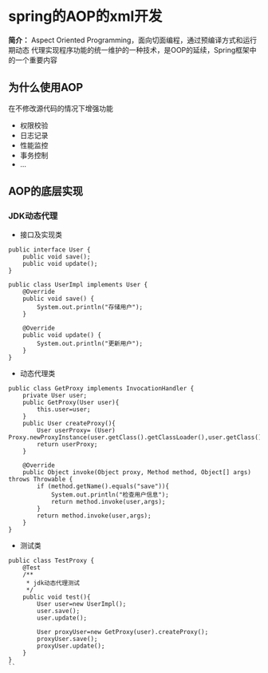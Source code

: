 # spring的AOP的xml开发
**简介：** Aspect Oriented Programming，面向切面编程，通过预编译方式和运行期动态
代理实现程序功能的统一维护的一种技术，是OOP的延续，Spring框架中的一个重要内容
## 为什么使用AOP
在不修改源代码的情况下增强功能
+ 权限校验
+ 日志记录
+ 性能监控
+ 事务控制
+ ...
## AOP的底层实现
### JDK动态代理
+ 接口及实现类
```
public interface User {
    public void save();
    public void update();
}
```

```
public class UserImpl implements User {
    @Override
    public void save() {
        System.out.println("存储用户");
    }

    @Override
    public void update() {
        System.out.println("更新用户");
    }
}
```
+ 动态代理类
```
public class GetProxy implements InvocationHandler {
    private User user;
    public GetProxy(User user){
        this.user=user;
    }
    public User createProxy(){
        User userProxy= (User) Proxy.newProxyInstance(user.getClass().getClassLoader(),user.getClass().getInterfaces(),this);
        return userProxy;
    }

    @Override
    public Object invoke(Object proxy, Method method, Object[] args) throws Throwable {
        if (method.getName().equals("save")){
            System.out.println("检查用户信息");
            return method.invoke(user,args);
        }
        return method.invoke(user,args);
    }
}
```
+ 测试类
```
public class TestProxy {
    @Test
    /**
     * jdk动态代理测试
     */
    public void test(){
        User user=new UserImpl();
        user.save();
        user.update();

        User proxyUser=new GetProxy(user).createProxy();
        proxyUser.save();
        proxyUser.update();
    }
}
``
